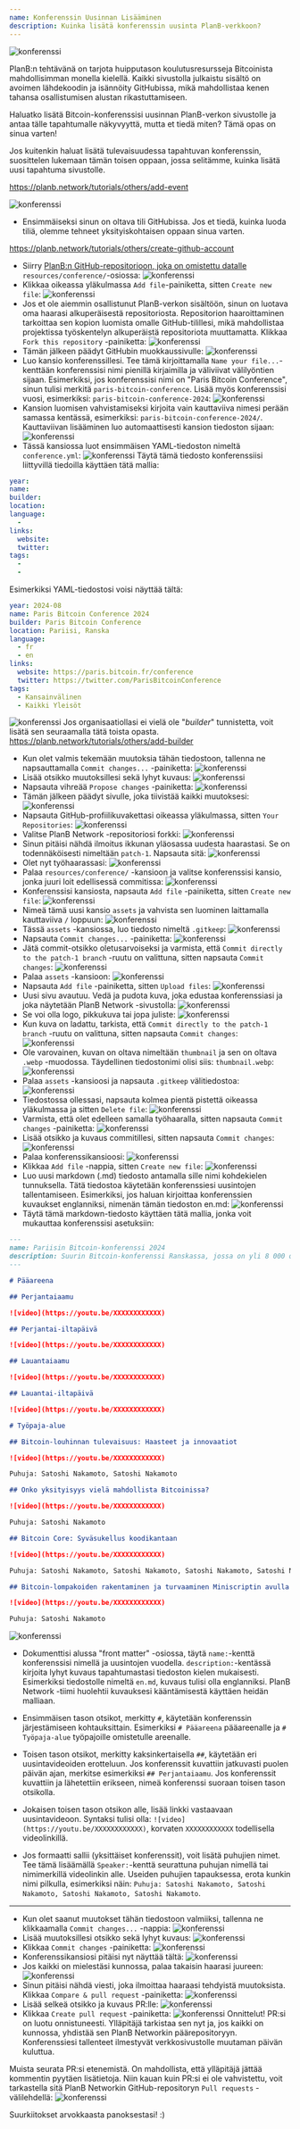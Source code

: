 ```yaml
---
name: Konferenssin Uusinnan Lisääminen
description: Kuinka lisätä konferenssin uusinta PlanB-verkkoon?
---
```

![konferenssi](assets/cover.webp)

PlanB:n tehtävänä on tarjota huipputason koulutusresursseja Bitcoinista mahdollisimman monella kielellä. Kaikki sivustolla julkaistu sisältö on avoimen lähdekoodin ja isännöity GitHubissa, mikä mahdollistaa kenen tahansa osallistumisen alustan rikastuttamiseen.

Haluatko lisätä Bitcoin-konferenssisi uusinnan PlanB-verkon sivustolle ja antaa tälle tapahtumalle näkyvyyttä, mutta et tiedä miten? Tämä opas on sinua varten!

Jos kuitenkin haluat lisätä tulevaisuudessa tapahtuvan konferenssin, suosittelen lukemaan tämän toisen oppaan, jossa selitämme, kuinka lisätä uusi tapahtuma sivustolle.

https://planb.network/tutorials/others/add-event


![konferenssi](assets/01.webp)
- Ensimmäiseksi sinun on oltava tili GitHubissa. Jos et tiedä, kuinka luoda tiliä, olemme tehneet yksityiskohtaisen oppaan sinua varten.

https://planb.network/tutorials/others/create-github-account


- Siirry [PlanB:n GitHub-repositorioon, joka on omistettu datalle](https://github.com/PlanB-Network/bitcoin-educational-content/tree/dev/resources/conference) `resources/conference/`-osiossa:
![konferenssi](assets/02.webp)
- Klikkaa oikeassa yläkulmassa `Add file`-painiketta, sitten `Create new file`:
![konferenssi](assets/03.webp)
- Jos et ole aiemmin osallistunut PlanB-verkon sisältöön, sinun on luotava oma haarasi alkuperäisestä repositoriosta. Repositorion haaroittaminen tarkoittaa sen kopion luomista omalle GitHub-tilillesi, mikä mahdollistaa projektissa työskentelyn alkuperäistä repositoriota muuttamatta. Klikkaa `Fork this repository` -painiketta:
![konferenssi](assets/04.webp)
- Tämän jälkeen päädyt GitHubin muokkaussivulle:
![konferenssi](assets/05.webp)
- Luo kansio konferenssillesi. Tee tämä kirjoittamalla `Name your file...`-kenttään konferenssisi nimi pienillä kirjaimilla ja väliviivat välilyöntien sijaan. Esimerkiksi, jos konferenssisi nimi on "Paris Bitcoin Conference", sinun tulisi merkitä `paris-bitcoin-conference`. Lisää myös konferenssisi vuosi, esimerkiksi: `paris-bitcoin-conference-2024`:
![konferenssi](assets/06.webp)
- Kansion luomisen vahvistamiseksi kirjoita vain kauttaviiva nimesi perään samassa kentässä, esimerkiksi: `paris-bitcoin-conference-2024/`. Kauttaviivan lisääminen luo automaattisesti kansion tiedoston sijaan:
![konferenssi](assets/07.webp)
- Tässä kansiossa luot ensimmäisen YAML-tiedoston nimeltä `conference.yml`:
![konferenssi](assets/08.webp)
Täytä tämä tiedosto konferenssiisi liittyvillä tiedoilla käyttäen tätä mallia:
```yaml
year: 
name: 
builder: 
location: 
language: 
  - 
links:
  website: 
  twitter: 
tags: 
  - 
  - 
```

Esimerkiksi YAML-tiedostosi voisi näyttää tältä:

```yaml
year: 2024-08
name: Paris Bitcoin Conference 2024
builder: Paris Bitcoin Conference
location: Pariisi, Ranska
language: 
  - fr
  - en
links:
  website: https://paris.bitcoin.fr/conference
  twitter: https://twitter.com/ParisBitcoinConference
tags: 
  - Kansainvälinen
  - Kaikki Yleisöt
```

![konferenssi](assets/09.webp)
Jos organisaatiollasi ei vielä ole "*builder*" tunnistetta, voit lisätä sen seuraamalla tätä toista opasta.
https://planb.network/tutorials/others/add-builder

- Kun olet valmis tekemään muutoksia tähän tiedostoon, tallenna ne napsauttamalla `Commit changes...` -painiketta:
![konferenssi](assets/10.webp)
- Lisää otsikko muutoksillesi sekä lyhyt kuvaus:
![konferenssi](assets/11.webp)
- Napsauta vihreää `Propose changes` -painiketta:
![konferenssi](assets/12.webp)
- Tämän jälkeen päädyt sivulle, joka tiivistää kaikki muutoksesi:
![konferenssi](assets/13.webp)
- Napsauta GitHub-profiilikuvakettasi oikeassa yläkulmassa, sitten `Your Repositories`:
![konferenssi](assets/14.webp)
- Valitse PlanB Network -repositoriosi forkki:
![konferenssi](assets/15.webp)
- Sinun pitäisi nähdä ilmoitus ikkunan yläosassa uudesta haarastasi. Se on todennäköisesti nimeltään `patch-1`. Napsauta sitä:
![konferenssi](assets/16.webp)
- Olet nyt työhaarassasi:
![konferenssi](assets/17.webp)
- Palaa `resources/conference/` -kansioon ja valitse konferenssisi kansio, jonka juuri loit edellisessä commitissa:
![konferenssi](assets/18.webp)
- Konferenssisi kansiosta, napsauta `Add file` -painiketta, sitten `Create new file`:
![konferenssi](assets/19.webp)
- Nimeä tämä uusi kansio `assets` ja vahvista sen luominen laittamalla kauttaviiva `/` loppuun:
![konferenssi](assets/20.webp)
- Tässä `assets` -kansiossa, luo tiedosto nimeltä `.gitkeep`:
![konferenssi](assets/21.webp)
- Napsauta `Commit changes...` -painiketta:
![konferenssi](assets/22.webp)
- Jätä commit-otsikko oletusarvoiseksi ja varmista, että `Commit directly to the patch-1 branch` -ruutu on valittuna, sitten napsauta `Commit changes`:
![konferenssi](assets/23.webp)
- Palaa `assets` -kansioon:
![konferenssi](assets/24.webp)
- Napsauta `Add file` -painiketta, sitten `Upload files`:
![konferenssi](assets/25.webp)
- Uusi sivu avautuu. Vedä ja pudota kuva, joka edustaa konferenssiasi ja joka näytetään PlanB Network -sivustolla: ![konferenssi](assets/26.webp)
- Se voi olla logo, pikkukuva tai jopa juliste:
![konferenssi](assets/27.webp)
- Kun kuva on ladattu, tarkista, että `Commit directly to the patch-1 branch` -ruutu on valittuna, sitten napsauta `Commit changes`:
![konferenssi](assets/28.webp)
- Ole varovainen, kuvan on oltava nimeltään `thumbnail` ja sen on oltava `.webp` -muodossa. Täydellinen tiedostonimi olisi siis: `thumbnail.webp`:
![konferenssi](assets/29.webp)
- Palaa `assets` -kansioosi ja napsauta `.gitkeep` välitiedostoa:
![konferenssi](assets/30.webp)
- Tiedostossa ollessasi, napsauta kolmea pientä pistettä oikeassa yläkulmassa ja sitten `Delete file`:
![konferenssi](assets/31.webp)
- Varmista, että olet edelleen samalla työhaaralla, sitten napsauta `Commit changes` -painiketta:
![konferenssi](assets/32.webp)
- Lisää otsikko ja kuvaus commitillesi, sitten napsauta `Commit changes`:
![konferenssi](assets/33.webp)
- Palaa konferenssikansioosi: ![konferenssi](assets/34.webp)
- Klikkaa `Add file` -nappia, sitten `Create new file`:
![konferenssi](assets/35.webp)
- Luo uusi markdown (.md) tiedosto antamalla sille nimi kohdekielen tunnuksella. Tätä tiedostoa käytetään konferenssiesi uusintojen tallentamiseen. Esimerkiksi, jos haluan kirjoittaa konferenssien kuvaukset englanniksi, nimenän tämän tiedoston en.md:
![konferenssi](assets/36.webp)
- Täytä tämä markdown-tiedosto käyttäen tätä mallia, jonka voit mukauttaa konferenssisi asetuksiin:

```markdown
---
name: Pariisin Bitcoin-konferenssi 2024
description: Suurin Bitcoin-konferenssi Ranskassa, jossa on yli 8 000 osallistujaa joka vuosi!
--- 

# Pääareena

## Perjantaiaamu

![video](https://youtu.be/XXXXXXXXXXXX)

## Perjantai-iltapäivä

![video](https://youtu.be/XXXXXXXXXXXX)

## Lauantaiaamu

![video](https://youtu.be/XXXXXXXXXXXX)

## Lauantai-iltapäivä

![video](https://youtu.be/XXXXXXXXXXXX)

# Työpaja-alue

## Bitcoin-louhinnan tulevaisuus: Haasteet ja innovaatiot

![video](https://youtu.be/XXXXXXXXXXXX)

Puhuja: Satoshi Nakamoto, Satoshi Nakamoto

## Onko yksityisyys vielä mahdollista Bitcoinissa?

![video](https://youtu.be/XXXXXXXXXXXX)

Puhuja: Satoshi Nakamoto

## Bitcoin Core: Syväsukellus koodikantaan

![video](https://youtu.be/XXXXXXXXXXXX)

Puhuja: Satoshi Nakamoto, Satoshi Nakamoto, Satoshi Nakamoto, Satoshi Nakamoto

## Bitcoin-lompakoiden rakentaminen ja turvaaminen Miniscriptin avulla

![video](https://youtu.be/XXXXXXXXXXXX)

Puhuja: Satoshi Nakamoto
```

![konferenssi](assets/37.webp)
- Dokumenttisi alussa "front matter" -osiossa, täytä `name:`-kenttä konferenssisi nimellä ja uusintojen vuodella. `description:`-kentässä kirjoita lyhyt kuvaus tapahtumastasi tiedoston kielen mukaisesti. Esimerkiksi tiedostolle nimeltä `en.md`, kuvaus tulisi olla englanniksi. PlanB Network -tiimi huolehtii kuvauksesi kääntämisestä käyttäen heidän malliaan.
- Ensimmäisen tason otsikot, merkitty `#`, käytetään konferenssin järjestämiseen kohtauksittain. Esimerkiksi `# Pääareena` pääareenalle ja `# Työpaja-alue` työpajoille omistetulle areenalle.

- Toisen tason otsikot, merkitty kaksinkertaisella `##`, käytetään eri uusintavideoiden erotteluun. Jos konferenssit kuvattiin jatkuvasti puolen päivän ajan, merkitse esimerkiksi `## Perjantaiaamu`. Jos konferenssit kuvattiin ja lähetettiin erikseen, nimeä konferenssi suoraan toisen tason otsikolla.

- Jokaisen toisen tason otsikon alle, lisää linkki vastaavaan uusintavideoon. Syntaksi tulisi olla: `![video](https://youtu.be/XXXXXXXXXXXX)`, korvaten `XXXXXXXXXXXX` todellisella videolinkillä.

- Jos formaatti sallii (yksittäiset konferenssit), voit lisätä puhujien nimet. Tee tämä lisäämällä `Speaker:`-kenttä seurattuna puhujan nimellä tai nimimerkillä videolinkin alle. Useiden puhujien tapauksessa, erota kunkin nimi pilkulla, esimerkiksi näin: `Puhuja: Satoshi Nakamoto, Satoshi Nakamoto, Satoshi Nakamoto, Satoshi Nakamoto`.

---

- Kun olet saanut muutokset tähän tiedostoon valmiiksi, tallenna ne klikkaamalla `Commit changes...` -nappia:
![konferenssi](assets/38.webp)
- Lisää muutoksillesi otsikko sekä lyhyt kuvaus:
![konferenssi](assets/39.webp)
- Klikkaa `Commit changes` -painiketta: ![konferenssi](assets/40.webp)
- Konferenssikansiosi pitäisi nyt näyttää tältä:
![konferenssi](assets/41.webp)
- Jos kaikki on mielestäsi kunnossa, palaa takaisin haarasi juureen:
![konferenssi](assets/42.webp)
- Sinun pitäisi nähdä viesti, joka ilmoittaa haaraasi tehdyistä muutoksista. Klikkaa `Compare & pull request` -painiketta:
![konferenssi](assets/43.webp)
- Lisää selkeä otsikko ja kuvaus PR:lle:
![konferenssi](assets/44.webp)
- Klikkaa `Create pull request` -painiketta:
![konferenssi](assets/45.webp)
Onnittelut! PR:si on luotu onnistuneesti. Ylläpitäjä tarkistaa sen nyt ja, jos kaikki on kunnossa, yhdistää sen PlanB Networkin päärepositoryyn. Konferenssiesi tallenteet ilmestyvät verkkosivustolle muutaman päivän kuluttua.

Muista seurata PR:si etenemistä. On mahdollista, että ylläpitäjä jättää kommentin pyytäen lisätietoja. Niin kauan kuin PR:si ei ole vahvistettu, voit tarkastella sitä PlanB Networkin GitHub-repositoryn `Pull requests` -välilehdellä:
![konferenssi](assets/46.webp)

Suurkiitokset arvokkaasta panoksestasi! :)
